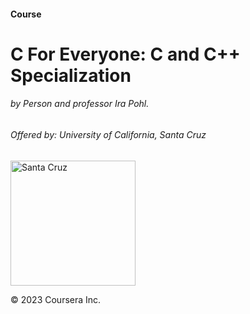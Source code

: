 <h4>Course</h4>
<h1>C For Everyone: C and C++ Specialization</h1>
<h6>by Person and professor Ira Pohl.</h6>
<h6>Offered by: University of California, Santa Cruz</h6>
<img src="https://upload.wikimedia.org/wikipedia/commons/thumb/5/53/The_University_of_California_1868_UCSC.svg/1200px-The_University_of_California_1868_UCSC.svg.png" alt="Santa Cruz" width="200px">
<p>&copy; 2023 Coursera Inc.</p>
